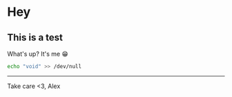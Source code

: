 # Hey

## This is a test

What's up? It's me &#128513;

```sh
echo "void" >> /dev/null
```

---

Take care <3, Alex
